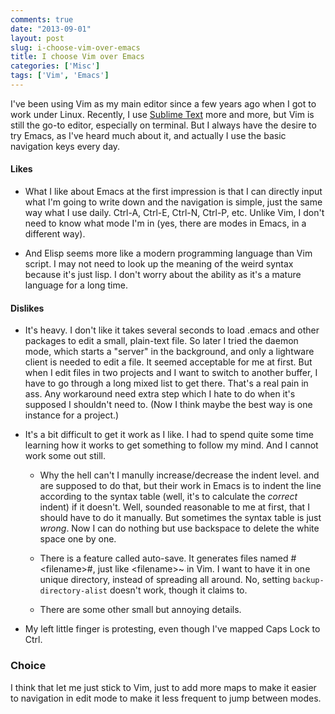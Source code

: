 ```yaml
---
comments: true
date: "2013-09-01"
layout: post
slug: i-choose-vim-over-emacs
title: I choose Vim over Emacs
categories: ['Misc']
tags: ['Vim', 'Emacs']
---
```

I've been using Vim as my main editor since a few years ago when I got to work
under Linux. Recently, I use [Sublime Text](http://sublimetext.com) more and
more, but Vim is still the go-to editor, especially on terminal. But I always
have the desire to try Emacs, as I've heard much about it, and actually I use
the basic navigation keys every day.

#### Likes ####

- What I like about Emacs at the first impression is that I can directly input
  what I'm going to write down and the navigation is simple, just the same way
  what I use daily. Ctrl-A, Ctrl-E, Ctrl-N, Ctrl-P, etc. Unlike Vim, I don't
  need to know what mode I'm in (yes, there are modes in Emacs, in a different
  way).

- And Elisp seems more like a modern programming language than Vim script. I
  may not need to look up the meaning of the weird syntax because it's just
  lisp. I don't worry about the ability as it's a mature language for a long
  time.

#### Dislikes ####

- It's heavy. I don't like it takes several seconds to load .emacs and other
  packages to edit a small, plain-text file. So later I tried the daemon mode,
  which starts a "server" in the background, and only a lightware client is
  needed to edit a file. It seemed acceptable for me at first. But when I edit
  files in two projects and I want to switch to another buffer, I have to go
  through a long mixed list to get there. That's a real pain in ass. Any
  workaround need extra step which I hate to do when it's supposed I shouldn't
  need to. (Now I think maybe the best way is one instance for a project.)

- It's a bit difficult to get it work as I like. I had to spend quite some time
  learning how it works to get something to follow my mind. And I cannot work
  some out still.

  - Why the hell can't I manully increase/decrease the indent level. <TAB> and
    <Shift-TAB> are supposed to do that, but their work in Emacs is to indent
    the line according to the syntax table (well, it's to calculate the
    _correct_ indent) if it doesn't. Well, sounded reasonable to me at first,
    that I should have to do it manually. But sometimes the syntax table is
    just _wrong_. Now I can do nothing but use backspace to delete the white
    space one by one.

  - There is a feature called auto-save. It generates files named
    #\<filename\>#, just like \<filename\>~ in Vim. I want to have it in one
    unique directory, instead of spreading all around. No, setting
    `backup-directory-alist` doesn't work, though it claims to.

  - There are some other small but annoying details.

- My left little finger is protesting, even though I've mapped Caps Lock to
  Ctrl.

### Choice ###

I think that let me just stick to Vim, just to add more maps to make it easier
to navigation in edit mode to make it less frequent to jump between modes.
